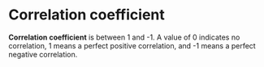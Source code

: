 # Correlation coefficient

**Correlation coefficient** is between 1 and -1. A value of 0 indicates
no correlation, 1 means a perfect positive correlation, and -1 means a
perfect negative correlation.
